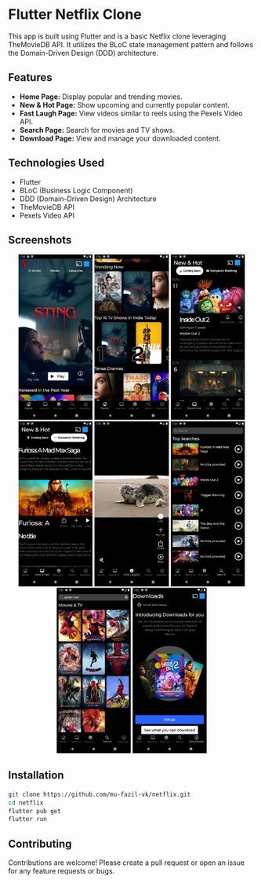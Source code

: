 # Flutter Netflix Clone

This app is built using Flutter and is a basic Netflix clone leveraging TheMovieDB API. It utilizes the BLoC state management pattern and follows the Domain-Driven Design (DDD) architecture.

## Features

- **Home Page:** Display popular and trending movies.
- **New & Hot Page:** Show upcoming and currently popular content.
- **Fast Laugh Page:** View videos similar to reels using the Pexels Video API.
- **Search Page:** Search for movies and TV shows.
- **Download Page:** View and manage your downloaded content.

## Technologies Used

- Flutter
- BLoC (Business Logic Component)
- DDD (Domain-Driven Design) Architecture
- TheMovieDB API
- Pexels Video API

## Screenshots

<p align="center">
<img src="doc/home.png" alt="Home" width="30%" style="max-width: 300px;">
    <img src="doc/home2.png" alt="Home 2" width="30%" style="max-width: 300px;">
    <img src="doc/newAndHot.png" alt="New and Hot" width="30%" style="max-width: 300px;">
    <img src="doc/newAndHot2.png" alt="New and Hot 2" width="30%" style="max-width: 300px;">
    <img src="doc/fastLaugh.png" alt="Fast Laugh" width="30%" style="max-width: 300px;">
    <img src="doc/search.png" alt="Search" width="30%" style="max-width: 300px;">
    <img src="doc/search2.png" alt="Search 2" width="30%" style="max-width: 300px;">
    <img src="doc/download.png" alt="Download" width="30%" style="max-width: 300px;">
</p>

## Installation

```bash
git clone https://github.com/mu-fazil-vk/netflix.git
cd netflix
flutter pub get
flutter run
```

## Contributing
Contributions are welcome! Please create a pull request or open an issue for any feature requests or bugs.